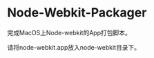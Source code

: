 Node-Webkit-Packager
====================

完成MacOS上Node-webkit的App打包脚本。

请将node-webkit.app放入node-webkit目录下。